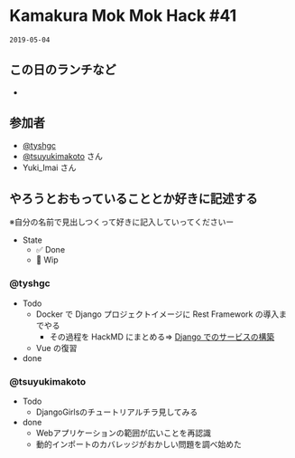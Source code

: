 # Kamakura Mok Mok Hack #41

`2019-05-04`

## この日のランチなど

- []()

## 参加者

- [@tyshgc](http://twitter.com/tyshgc)
- [@tsuyukimakoto](https://twitter.com/everes) さん
- Yuki_Imai さん

## やろうとおもっていることとか好きに記述する

※自分の名前で見出しつくって好きに記入していってくださいー

- State
  - ✅ Done
  - 🚧 Wip

### @tyshgc

- Todo
  - Docker で Django プロジェクトイメージに Rest Framework の導入までやる
    - その過程を HackMD にまとめる=> [Django でのサービスの構築](https://hackmd.io/s/Sk4z7_DIV)
  - Vue の復習
- done

### @tsuyukimakoto

- Todo
  - DjangoGirlsのチュートリアルチラ見してみる
- done
  - Webアプリケーションの範囲が広いことを再認識
  - 動的インポートのカバレッジがおかしい問題を調べ始めた
